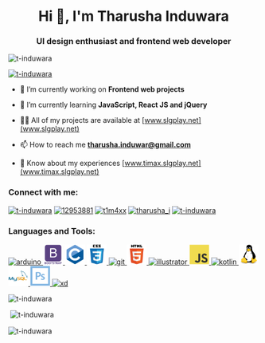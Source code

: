 <h1 align="center">Hi 👋, I'm Tharusha Induwara</h1>
<h3 align="center">UI design enthusiast and frontend web developer</h3>

<p align="left"> <img src="https://komarev.com/ghpvc/?username=t-induwara&label=Profile%20views&color=0e75b6&style=flat" alt="t-induwara" /> </p>

<p align="left"> <a href="https://github.com/ryo-ma/github-profile-trophy"><img src="https://github-profile-trophy.vercel.app/?username=t-induwara" alt="t-induwara" /></a> </p>

- 🔭 I’m currently working on **Frontend web projects**

- 🌱 I’m currently learning **JavaScript, React JS and jQuery**

- 👨‍💻 All of my projects are available at [www.slgplay.net](www.slgplay.net)

- 📫 How to reach me **tharusha.induwar@gmail.com**

- 📄 Know about my experiences [www.timax.slgplay.net](www.timax.slgplay.net)

<h3 align="left">Connect with me:</h3>
<p align="left">
<a href="https://linkedin.com/in/t-induwara" target="blank"><img align="center" src="https://raw.githubusercontent.com/rahuldkjain/github-profile-readme-generator/master/src/images/icons/Social/linked-in-alt.svg" alt="t-induwara" height="30" width="40" /></a>
<a href="https://stackoverflow.com/users/12953881" target="blank"><img align="center" src="https://raw.githubusercontent.com/rahuldkjain/github-profile-readme-generator/master/src/images/icons/Social/stack-overflow.svg" alt="12953881" height="30" width="40" /></a>
<a href="https://fb.com/t1m4xx" target="blank"><img align="center" src="https://raw.githubusercontent.com/rahuldkjain/github-profile-readme-generator/master/src/images/icons/Social/facebook.svg" alt="t1m4xx" height="30" width="40" /></a>
<a href="https://instagram.com/tharusha_i" target="blank"><img align="center" src="https://raw.githubusercontent.com/rahuldkjain/github-profile-readme-generator/master/src/images/icons/Social/instagram.svg" alt="tharusha_i" height="30" width="40" /></a>
<a href="https://dribbble.com/t-induwara" target="blank"><img align="center" src="https://raw.githubusercontent.com/rahuldkjain/github-profile-readme-generator/master/src/images/icons/Social/dribbble.svg" alt="t-induwara" height="30" width="40" /></a>
</p>

<h3 align="left">Languages and Tools:</h3>
<p align="left"> <a href="https://www.arduino.cc/" target="_blank"> <img src="https://cdn.worldvectorlogo.com/logos/arduino-1.svg" alt="arduino" width="40" height="40"/> </a> <a href="https://getbootstrap.com" target="_blank"> <img src="https://raw.githubusercontent.com/devicons/devicon/master/icons/bootstrap/bootstrap-plain-wordmark.svg" alt="bootstrap" width="40" height="40"/> </a> <a href="https://www.cprogramming.com/" target="_blank"> <img src="https://raw.githubusercontent.com/devicons/devicon/master/icons/c/c-original.svg" alt="c" width="40" height="40"/> </a> <a href="https://www.w3schools.com/css/" target="_blank"> <img src="https://raw.githubusercontent.com/devicons/devicon/master/icons/css3/css3-original-wordmark.svg" alt="css3" width="40" height="40"/> </a> <a href="https://git-scm.com/" target="_blank"> <img src="https://www.vectorlogo.zone/logos/git-scm/git-scm-icon.svg" alt="git" width="40" height="40"/> </a> <a href="https://www.w3.org/html/" target="_blank"> <img src="https://raw.githubusercontent.com/devicons/devicon/master/icons/html5/html5-original-wordmark.svg" alt="html5" width="40" height="40"/> </a> <a href="https://www.adobe.com/in/products/illustrator.html" target="_blank"> <img src="https://www.vectorlogo.zone/logos/adobe_illustrator/adobe_illustrator-icon.svg" alt="illustrator" width="40" height="40"/> </a> <a href="https://developer.mozilla.org/en-US/docs/Web/JavaScript" target="_blank"> <img src="https://raw.githubusercontent.com/devicons/devicon/master/icons/javascript/javascript-original.svg" alt="javascript" width="40" height="40"/> </a> <a href="https://kotlinlang.org" target="_blank"> <img src="https://www.vectorlogo.zone/logos/kotlinlang/kotlinlang-icon.svg" alt="kotlin" width="40" height="40"/> </a> <a href="https://www.linux.org/" target="_blank"> <img src="https://raw.githubusercontent.com/devicons/devicon/master/icons/linux/linux-original.svg" alt="linux" width="40" height="40"/> </a> <a href="https://www.mysql.com/" target="_blank"> <img src="https://raw.githubusercontent.com/devicons/devicon/master/icons/mysql/mysql-original-wordmark.svg" alt="mysql" width="40" height="40"/> </a> <a href="https://www.photoshop.com/en" target="_blank"> <img src="https://raw.githubusercontent.com/devicons/devicon/master/icons/photoshop/photoshop-line.svg" alt="photoshop" width="40" height="40"/> </a> <a href="https://www.adobe.com/products/xd.html" target="_blank"> <img src="https://cdn.worldvectorlogo.com/logos/adobe-xd.svg" alt="xd" width="40" height="40"/> </a> </p>


<p><img align="left" src="https://github-readme-stats.vercel.app/api/top-langs?username=t-induwara&show_icons=true&theme=dracula&title_color=61b7db&text_color=ffffff&bg_color=616161&hide_border=true&locale=en&layout=compact" alt="t-induwara" /></p><br />


<p>&nbsp;<img align="center" src="https://github-readme-stats.vercel.app/api?username=t-induwara&show_icons=true&theme=dracula&title_color=61b7db&text_color=ffffff&bg_color=616161&hide_border=true&locale=en" alt="t-induwara" /></p>


<p><img align="center" src="https://github-readme-streak-stats.herokuapp.com/?user=t-induwara&theme=dark" alt="t-induwara" /></p>
